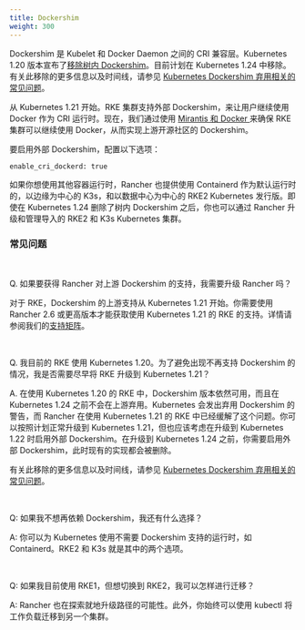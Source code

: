 ```yaml
---
title: Dockershim
weight: 300
---
```


Dockershim 是 Kubelet 和 Docker Daemon 之间的 CRI 兼容层。Kubernetes 1.20 版本宣布了[移除树内 Dockershim](https://kubernetes.io/blog/2020/12/02/dont-panic-kubernetes-and-docker/)。目前计划在 Kubernetes 1.24 中移除。有关此移除的更多信息以及时间线，请参见 [Kubernetes Dockershim 弃用相关的常见问题](https://kubernetes.io/blog/2020/12/02/dockershim-faq/#when-will-dockershim-be-removed)。

从 Kubernetes 1.21 开始。RKE 集群支持外部 Dockershim，来让用户继续使用 Docker 作为 CRI 运行时。现在，我们通过使用 [Mirantis 和 Docker ](https://www.mirantis.com/blog/mirantis-to-take-over-support-of-kubernetes-dockershim-2/) 来确保 RKE 集群可以继续使用 Docker，从而实现上游开源社区的 Dockershim。

要启用外部 Dockershim，配置以下选项：

```
enable_cri_dockerd: true
```

如果你想使用其他容器运行时，Rancher 也提供使用 Containerd 作为默认运行时的，以边缘为中心的 K3s，和以数据中心为中心的 RKE2 Kubernetes 发行版。即使在 Kubernetes 1.24 删除了树内 Dockershim 之后，你也可以通过 Rancher 升级和管理导入的 RKE2 和 K3s Kubernetes 集群。

### 常见问题

<br>

Q. 如果要获得 Rancher 对上游 Dockershim 的支持，我需要升级 Rancher 吗？

对于 RKE，Dockershim 的上游支持从 Kubernetes 1.21 开始。你需要使用 Rancher 2.6 或更高版本才能获取使用 Kubernetes 1.21 的 RKE 的支持。详情请参阅我们的[支持矩阵](https://rancher.com/support-maintenance-terms/all-supported-versions/rancher-v2.6.0/)。

<br>

Q. 我目前的 RKE 使用 Kubernetes 1.20。为了避免出现不再支持 Dockershim 的情况，我是否需要尽早将 RKE 升级到 Kubernetes 1.21？

A. 在使用 Kubernetes 1.20 的 RKE 中，Dockershim 版本依然可用，而且在 Kubernetes 1.24 之前不会在上游弃用。Kubernetes 会发出弃用 Dockershim 的警告，而 Rancher 在使用 Kubernetes 1.21 的 RKE 中已经缓解了这个问题。你可以按照计划正常升级到 Kubernetes 1.21，但也应该考虑在升级到 Kubernetes 1.22 时启用外部 Dockershim。在升级到 Kubernetes 1.24 之前，你需要启用外部 Dockershim，此时现有的实现都会被删除。

有关此移除的更多信息以及时间线，请参见 [Kubernetes Dockershim 弃用相关的常见问题](https://kubernetes.io/blog/2020/12/02/dockershim-faq/#when-will-dockershim-be-removed)。

<br>

Q: 如果我不想再依赖 Dockershim，我还有什么选择？

A: 你可以为 Kubernetes 使用不需要 Dockershim 支持的运行时，如 Containerd。RKE2 和 K3s 就是其中的两个选项。

<br>

Q: 如果我目前使用 RKE1，但想切换到 RKE2，我可以怎样进行迁移？

A: Rancher 也在探索就地升级路径的可能性。此外，你始终可以使用 kubectl 将工作负载迁移到另一个集群。

<br>

